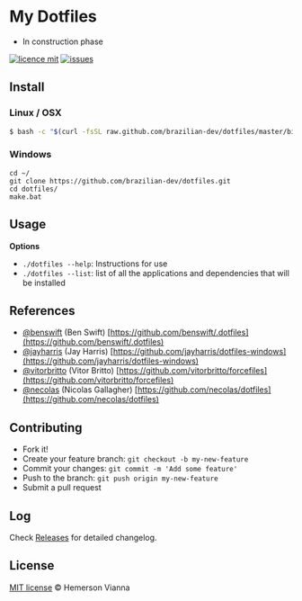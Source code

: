 # My Dotfiles

* In construction phase

[![licence mit](https://img.shields.io/badge/license-MIT-blue.svg)](https://github.com/brazilian-dev/dotfiles/blob/master/LICENSE.md)
[![issues](https://img.shields.io/github/issues/brazilian-dev/dotfiles.svg)](https://github.com/brazilian-dev/dotfiles/issues)


## Install

### Linux / OSX 
```bash
$ bash -c "$(curl -fsSL raw.github.com/brazilian-dev/dotfiles/master/bin/dotfiles)"
```

### Windows
```
cd ~/
git clone https://github.com/brazilian-dev/dotfiles.git
cd dotfiles/
make.bat
```

## Usage

**Options**

- `./dotfiles --help`: Instructions for use
- `./dotfiles --list`: list of all the applications and dependencies that will be installed


## References

* [@benswift](https://github.com/benswift) (Ben Swift)
  [https://github.com/benswift/.dotfiles](https://github.com/benswift/.dotfiles)
* [@jayharris](https://github.com/jayharris) (Jay Harris)
  [https://github.com/jayharris/dotfiles-windows](https://github.com/jayharris/dotfiles-windows)
* [@vitorbritto](https://github.com/vitorbritto) (Vitor Britto)
  [https://github.com/vitorbritto/forcefiles](https://github.com/vitorbritto/forcefiles)
* [@necolas](https://github.com/necolas) (Nicolas Gallagher)
  [https://github.com/necolas/dotfiles](https://github.com/necolas/dotfiles)


## Contributing

- Fork it!
- Create your feature branch: `git checkout -b my-new-feature`
- Commit your changes: `git commit -m 'Add some feature'`
- Push to the branch: `git push origin my-new-feature`
- Submit a pull request

## Log

Check [Releases](https://github.com/brazilian-dev/dotfiles/releases) for detailed changelog.

## License

[MIT license](http://hemersonvianna.mit-license.org/) © Hemerson Vianna
